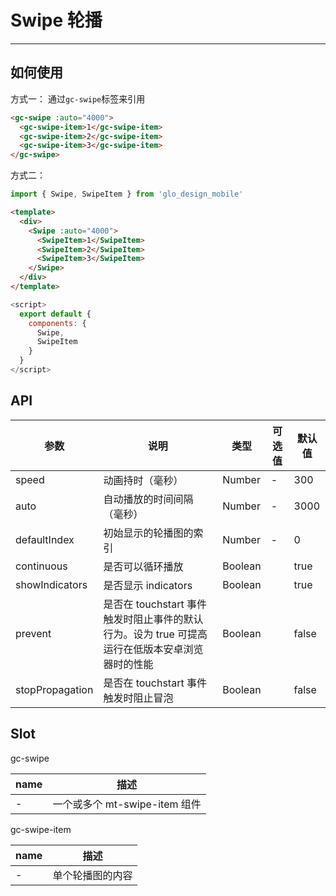 # Swipe 轮播
<!-- {.md} -->

---
<!-- {.md} -->

## 如何使用
<!-- {.md} -->

方式一：<!-- {.md} -->
通过<!-- {.md} -->`gc-swipe`标签来引用

```html
<gc-swipe :auto="4000">
  <gc-swipe-item>1</gc-swipe-item>
  <gc-swipe-item>2</gc-swipe-item>
  <gc-swipe-item>3</gc-swipe-item>
</gc-swipe>
```

方式二：<!-- {.md} -->

```js
import { Swipe, SwipeItem } from 'glo_design_mobile'

```

<!-- {.md} -->
```html
<template>
  <div>
    <Swipe :auto="4000">
      <SwipeItem>1</SwipeItem>
      <SwipeItem>2</SwipeItem>
      <SwipeItem>3</SwipeItem>
    </Swipe>
  </div>
</template>
```

<!-- {.md} -->
```js
<script>
  export default {
    components: {
      Swipe,
      SwipeItem
    }
  }
</script>
```
<!-- {.md} -->

## API
<!-- {.md} -->
| 参数      | 说明    | 类型      | 可选值       | 默认值   |
|---------- |-------- |---------- |-------------  |-------- |
| speed     | 动画持时（毫秒） | Number  | -          |    300    |
| auto    | 自动播放的时间间隔（毫秒） | Number  | -   |    3000    |
| defaultIndex    | 初始显示的轮播图的索引  | Number  | -           | 0 |
| continuous | 是否可以循环播放 | Boolean  |          | true |
| showIndicators | 是否显示 indicators | Boolean	  |          | true |
| prevent | 是否在 touchstart 事件触发时阻止事件的默认行为。设为 true 可提高运行在低版本安卓浏览器时的性能 | Boolean	  |          | false |
| stopPropagation | 是否在 touchstart 事件触发时阻止冒泡 | Boolean	  |          | false |

## Slot
<!-- {.md} -->
gc-swipe

<!-- {.md} -->
| name      | 描述    |
|---------- |-------- |
| - | 一个或多个 mt-swipe-item 组件 |

<!-- {.md} -->
gc-swipe-item

<!-- {.md} -->
| name      | 描述    |
|---------- |-------- |
| - | 单个轮播图的内容 |
